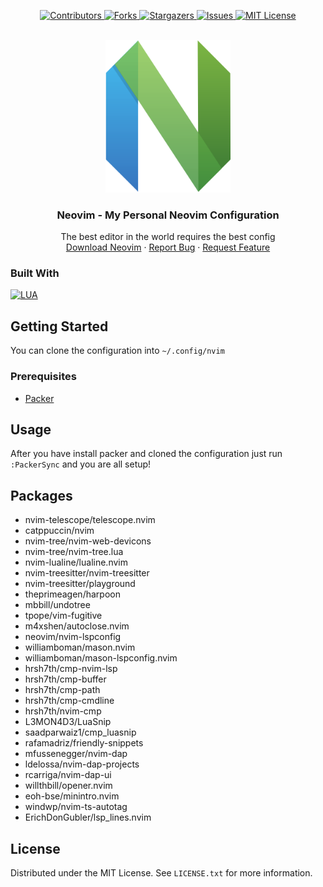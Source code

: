 <a name="readme-top"></a>

<p align="center">
  <a href="https://github.com/adkoprek/neovim/graphs/contributors">
	  <img src="https://img.shields.io/github/contributors/adkoprek/neovim.svg?style=for-the-badge" alt="Contributors">
  </a>
  <a href="https://github.com/adkoprek/neovim/network/members">
	  <img src="https://img.shields.io/github/forks/adkoprek/neovim.svg?style=for-the-badge" alt="Forks">
  </a>
  <a href="https://github.com/adkoprek/neovim/stargazers">
	  <img src="https://img.shields.io/github/stars/adkoprek/neovim.svg?style=for-the-badge" alt="Stargazers">
  </a>
  <a href="https://github.com/adkoprek/neovim/issues">
	  <img src="https://img.shields.io/github/issues/adkoprek/neovim.svg?style=for-the-badge" alt="Issues">
  </a>
  <a href="https://github.com/adkoprek/neovim/blob/master/LICENSE.txt">
	  <img src="https://img.shields.io/github/license/adkoprek/neovim.svg?style=for-the-badge" alt="MIT License">
  </a>
</p>

<br />
<div align="center">
  <a href="https://github.com/adkoprek/neovim">
    <img src="assets/logo.svg" width=200 alt="Logo">
  </a>

  <h3 align="center">Neovim - My Personal Neovim Configuration</h3>

  <p align="center">
    The best editor in the world requires the best config
    <br />
    <a href="https://github.com/neovim/neovim/blob/master/INSTALL.md">Download Neovim</a>
    ·
    <a href="https://github.com/adkoprek/neovim/issues/new?labels=bug&template=bug-report---.md">Report Bug</a>
    ·
    <a href="https://github.com/adkoprek/neovim/issues/new?labels=enhancement&template=feature-request---.md">Request Feature</a>
  </p>
</div>

### Built With
[![LUA][LUA.js]][LUA-url]

<!-- GETTING STARTED -->
## Getting Started

You can clone the configuration into `~/.config/nvim`

### Prerequisites

  - [Packer](https://github.com/wbthomason/packer.nvim)

## Usage

After you have install packer and cloned the configuration just run `:PackerSync` and you are all setup!

## Packages

  - nvim-telescope/telescope.nvim
  - catppuccin/nvim
  - nvim-tree/nvim-web-devicons
  - nvim-tree/nvim-tree.lua
  - nvim-lualine/lualine.nvim
  - nvim-treesitter/nvim-treesitter
  - nvim-treesitter/playground
  - theprimeagen/harpoon
  - mbbill/undotree
  - tpope/vim-fugitive
  - m4xshen/autoclose.nvim
  - neovim/nvim-lspconfig
  - williamboman/mason.nvim
  - williamboman/mason-lspconfig.nvim
  - hrsh7th/cmp-nvim-lsp
  - hrsh7th/cmp-buffer
  - hrsh7th/cmp-path
  - hrsh7th/cmp-cmdline
  - hrsh7th/nvim-cmp
  - L3MON4D3/LuaSnip
  - saadparwaiz1/cmp_luasnip
  - rafamadriz/friendly-snippets
  - mfussenegger/nvim-dap
  - ldelossa/nvim-dap-projects
  - rcarriga/nvim-dap-ui
  - willthbill/opener.nvim
  - eoh-bse/minintro.nvim
  - windwp/nvim-ts-autotag
  - ErichDonGubler/lsp_lines.nvim

## License

Distributed under the MIT License. See `LICENSE.txt` for more information.

[LUA.js]: https://img.shields.io/badge/lua-%232C2D72.svg?style=for-the-badge&logo=lua&logoColor=white
[LUA-url]: https://www.lua.org/
